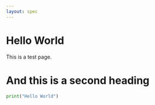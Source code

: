 ```yaml
---
layout: spec
---
```


# Hello World

This is a test page.


# And this is a second heading
```python
print("Hello World")
```